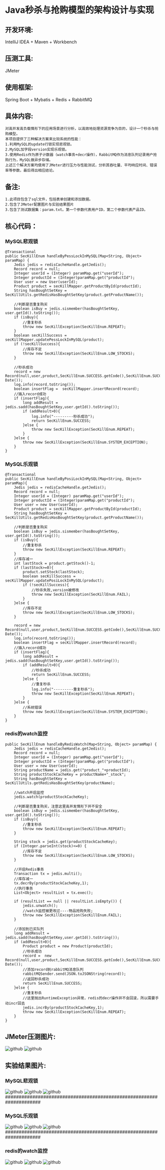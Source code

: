 Java秒杀与抢购模型的架构设计与实现
=======================

开发环境:
-----------------------------------
IntelliJ IDEA + Maven + Workbench
    
压测工具:
-----------------------------------
JMeter

使用框架:
-----------------------------------
Spring Boot + Mybatis + Redis + RabbitMQ
 
具体内容:
-----------------------------------
    对高并发高负载情形下的应用场景进行分析，以高效地处理资源竞争为目的，设计一个秒杀与抢购模型。
    本项目提供了三种解决方案来比较系统的性能：
    1.利用MySQL的update行锁实现悲观锁。
    2.MySQL加字段version实现乐观锁。
    3.使用Redis作为原子计数器（watch事务+decr操作），RabbitMQ作为消息队列记录用户抢购行为，MySQL做异步存储。
    上述三个解决方案均使用了JMeter进行压力与性能测试，分析其吞吐量、平均响应时间、错误率等参数，最后得出相应结论。

备注:
-----------------------------------
    1.此项目包含了sql文件，包括表单创建和添加数据。
    2.包含了JMeter配置图片与实验结果图片
    3.包含了测试数据集：param.txt。第一个参数代表用户ID，第二个参数代表产品ID。

核心代码：
-----------------------------------
### MySQL悲观锁
    @Transactional
    public SecKillEnum handleByPessLockInMySQL(Map<String, Object> paramMap) {
        Jedis jedis = redisCacheHandle.getJedis();
        Record record = null;
        Integer userId = (Integer) paramMap.get("userId");
        Integer productId = (Integer)paramMap.get("productId");
        User user = new User(userId);
        Product product = secKillMapper.getProductById(productId);
        String hasBoughtSetKey = SecKillUtils.getRedisHasBoughtSetKey(product.getProductName());

        //判断是否重复购买
        boolean isBuy = jedis.sismember(hasBoughtSetKey, user.getId().toString());
        if (isBuy){
            //重复秒杀
            throw new SecKillException(SecKillEnum.REPEAT);
        }
        boolean secKillSuccess = secKillMapper.updatePessLockInMySQL(product);
        if (!secKillSuccess){
            //库存不足
            throw new SecKillException(SecKillEnum.LOW_STOCKS);
        }

        //秒杀成功
        record = new Record(null,user,product,SecKillEnum.SUCCESS.getCode(),SecKillEnum.SUCCESS.getMessage(),new Date());
        log.info(record.toString());
        boolean insertFlag =  secKillMapper.insertRecord(record);
        //插入record成功
        if (insertFlag){
            long addResult = jedis.sadd(hasBoughtSetKey,user.getId().toString());
            if (addResult>0){
                log.info("---------秒杀成功");
                return SecKillEnum.SUCCESS;
            }else {
                throw new SecKillException(SecKillEnum.REPEAT);
            }
        }else {
            throw new SecKillException(SecKillEnum.SYSTEM_EXCEPTION);
        }
    }
    
### MySQL乐观锁
    @Transactional
    public SecKillEnum handleByPosiLockInMySQL(Map<String, Object> paramMap){
        Jedis jedis = redisCacheHandle.getJedis();
        Record record = null;
        Integer userId = (Integer) paramMap.get("userId");
        Integer productId = (Integer)paramMap.get("productId");
        User user = new User(userId);
        Product product = secKillMapper.getProductById(productId);
        String hasBoughtSetKey = SecKillUtils.getRedisHasBoughtSetKey(product.getProductName());

        //判断是否重复购买
        boolean isBuy = jedis.sismember(hasBoughtSetKey, user.getId().toString());
        if (isBuy){
            //重复秒杀
            throw new SecKillException(SecKillEnum.REPEAT);
        }
        //库存减一
        int lastStock = product.getStock()-1;
        if (lastStock>=0){
            product.setStock(lastStock);
            boolean secKillSuccess = secKillMapper.updatePosiLockInMySQL(product);
            if (!secKillSuccess){
                //秒杀失败,version被修改
                throw new SecKillException(SecKillEnum.FAIL);
            }
        }else {
            //库存不足
            throw new SecKillException(SecKillEnum.LOW_STOCKS);
        }

        record = new Record(null,user,product,SecKillEnum.SUCCESS.getCode(),SecKillEnum.SUCCESS.getMessage(),new Date());
        log.info(record.toString());
        boolean insertFlag = secKillMapper.insertRecord(record);
        //插入record成功
        if (insertFlag){
            long addResult = jedis.sadd(hasBoughtSetKey,user.getId().toString());
            if (addResult>0){
                //秒杀成功
                return SecKillEnum.SUCCESS;
            }else {
                //重复秒杀
                log.info("---------重复秒杀");
                throw new SecKillException(SecKillEnum.REPEAT);
            }
        }else {
            //系统错误
            throw new SecKillException(SecKillEnum.SYSTEM_EXCEPTION);
        }
    }
    
### redis的watch监控
    public SecKillEnum handleByRedisWatch(Map<String, Object> paramMap) {
        Jedis jedis = redisCacheHandle.getJedis();
        Record record = null;
        Integer userId = (Integer) paramMap.get("userId");
        Integer productId = (Integer)paramMap.get("productId");
        User user = new User(userId);
        String productName = jedis.get("product_"+productId);
        String productStockCacheKey = productName+"_stock";
        String hasBoughtSetKey = SecKillUtils.getRedisHasBoughtSetKey(productName);

        //watch开启监控
        jedis.watch(productStockCacheKey);

        //判断是否重复购买，注意这里高并发情形下并不安全
        boolean isBuy = jedis.sismember(hasBoughtSetKey, user.getId().toString());
        if (isBuy){
            //重复秒杀
            throw new SecKillException(SecKillEnum.REPEAT);
        }

        String stock = jedis.get(productStockCacheKey);
        if (Integer.parseInt(stock)<=0) {
            //库存不足
            throw new SecKillException(SecKillEnum.LOW_STOCKS);
        }

        //开启Redis事务
        Transaction tx = jedis.multi();
        //库存减一
        tx.decrBy(productStockCacheKey,1);
        //执行事务
        List<Object> resultList = tx.exec();

        if (resultList == null || resultList.isEmpty()) {
            jedis.unwatch();
            //watch监控被更改过----物品抢购失败;
            throw new SecKillException(SecKillEnum.FAIL);
        }

        //添加到已买队列
        long addResult = jedis.sadd(hasBoughtSetKey,user.getId().toString());
        if (addResult>0){
            Product product = new Product(productId);
            //秒杀成功
            record =  new Record(null,user,product,SecKillEnum.SUCCESS.getCode(),SecKillEnum.SUCCESS.getMessage(),new Date());
            //添加record到rabbitMQ消息队列
            rabbitMQSender.send(JSON.toJSONString(record));
            //返回秒杀成功
            return SecKillEnum.SUCCESS;
        }else {
            //重复秒杀
            //这里抛出RuntimeException异常，redis的decr操作并不会回滚，所以需要手动incr回去
            jedis.incrBy(productStockCacheKey,1);
            throw new SecKillException(SecKillEnum.REPEAT);
        }
    }
    
JMeter压测图片:
-----------------------------------
![github](https://github.com/SkyScraperTwc/SecKillDesign/blob/master/src/main/resources/jmeter/origin.png "github")
![github](https://github.com/SkyScraperTwc/SecKillDesign/blob/master/src/main/resources/jmeter/data-config.png "github")

实验结果图片:
-----------------------------------
### MySQL悲观锁
![github](https://github.com/SkyScraperTwc/SecKillDesign/blob/master/src/main/resources/stress_test_result/pessLockInMySQL/result_1.png "github")
![github](https://github.com/SkyScraperTwc/SecKillDesign/blob/master/src/main/resources/stress_test_result/pessLockInMySQL/result_2.png "github")
![github](https://github.com/SkyScraperTwc/SecKillDesign/blob/master/src/main/resources/stress_test_result/pessLockInMySQL/result_3.png "github")
#####################################################################

### MySQL乐观锁
![github](https://github.com/SkyScraperTwc/SecKillDesign/blob/master/src/main/resources/stress_test_result/posiLockInMySQL/result_1.png "github")
![github](https://github.com/SkyScraperTwc/SecKillDesign/blob/master/src/main/resources/stress_test_result/posiLockInMySQL/result_2.png "github")
![github](https://github.com/SkyScraperTwc/SecKillDesign/blob/master/src/main/resources/stress_test_result/posiLockInMySQL/result_3.png "github")
#####################################################################

### redis的watch监控
![github](https://github.com/SkyScraperTwc/SecKillDesign/blob/master/src/main/resources/stress_test_result/posiLockInRedis/result_1.png "github")
![github](https://github.com/SkyScraperTwc/SecKillDesign/blob/master/src/main/resources/stress_test_result/posiLockInRedis/result_2.png "github")
![github](https://github.com/SkyScraperTwc/SecKillDesign/blob/master/src/main/resources/stress_test_result/posiLockInRedis/result_3.png "github")